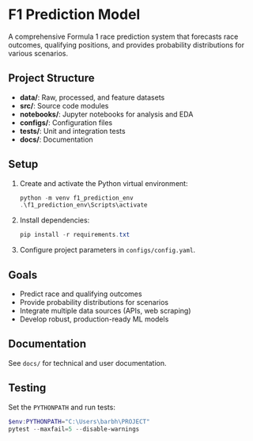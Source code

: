 # F1 Prediction Model

A comprehensive Formula 1 race prediction system that forecasts race outcomes, qualifying positions, and provides probability distributions for various scenarios.

## Project Structure
- **data/**: Raw, processed, and feature datasets
- **src/**: Source code modules
- **notebooks/**: Jupyter notebooks for analysis and EDA
- **configs/**: Configuration files
- **tests/**: Unit and integration tests
- **docs/**: Documentation

## Setup
1. Create and activate the Python virtual environment:
   ```powershell
   python -m venv f1_prediction_env
   .\f1_prediction_env\Scripts\activate
   ```
2. Install dependencies:
   ```powershell
   pip install -r requirements.txt
   ```
3. Configure project parameters in `configs/config.yaml`.

## Goals
- Predict race and qualifying outcomes
- Provide probability distributions for scenarios
- Integrate multiple data sources (APIs, web scraping)
- Develop robust, production-ready ML models

## Documentation
See `docs/` for technical and user documentation.

## Testing
Set the `PYTHONPATH` and run tests:
```powershell
$env:PYTHONPATH="C:\Users\barbh\PROJECT"
pytest --maxfail=5 --disable-warnings
```
